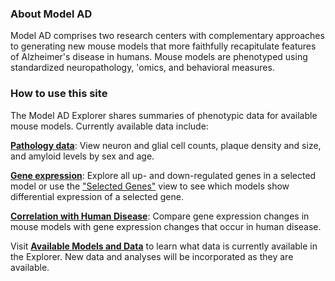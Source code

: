 ### About Model AD

Model AD comprises two research centers with complementary approaches to generating new mouse models that more faithfully recapitulate features of Alzheimer's disease in humans. Mouse models are phenotyped using standardized neuropathology, 'omics, and behavioral measures.

<div class = "start-divider"></div>

### How to use this site

The Model AD Explorer shares summaries of phenotypic data for available mouse models. Currently available data include:
  
<a id = "link_pathology" href = "#" onclick="link('Pathology')">**Pathology data**</a>: View neuron and glial cell counts, plaque density and size, and amyloid levels by sex and age.  

<a id = "link_gene_expression_volcano" href = "#" onclick="link('GeneExpressionVolcano')">**Gene expression**</a>: Explore all up- and down-regulated genes in a selected model or use the <a id = "link_gene_expression_heatmap" href = "#" onclick="link('GeneExpressionHeatmap')">"Selected Genes"</a> view to see which models show differential expression of a selected gene. 

<a id = "link_nanostring" href = "#" onclick="link('Nanostring')">**Correlation with Human Disease**</a>: Compare gene expression changes in mouse models with gene expression changes that occur in human disease. 

Visit <a id = "link_available_models" href = "#" onclick="link('AvailableModels')">**Available Models and Data**</a> to learn what data is currently available in the Explorer. New data and analyses will be incorporated as they are available. 
